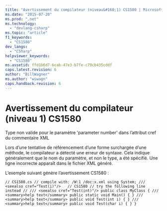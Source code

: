```yaml
---
title: "Avertissement du compilateur (niveau&#160;1) CS1580 | Microsoft Docs"
ms.date: "2015-07-20"
ms.prod: ".net"
ms.technology: 
  - "devlang-csharp"
ms.topic: "article"
f1_keywords: 
  - "CS1580"
dev_langs: 
  - "CSharp"
helpviewer_keywords: 
  - "CS1580"
ms.assetid: ffd1b6d7-6cab-47e3-b7fe-c79cb435cddf
caps.latest.revision: 6
author: "BillWagner"
ms.author: "wiwagn"
caps.handback.revision: 6
---
```

# Avertissement du compilateur (niveau&#160;1) CS1580
Type non valide pour le paramètre 'parameter number' dans l’attribut cref du commentaire XML  
  
 Lors d’une tentative de référencement d’une forme surchargée d’une méthode, le compilateur a détecté une erreur de syntaxe. Cela indique généralement que le nom du paramètre, et non le type, a été spécifié. Une ligne incorrecte apparaît dans le fichier XML généré.  
  
 L’exemple suivant génère l’avertissement CS1580 :  
  
```  
// CS1580.cs // compile with: /W:1 /doc:x.xml using System; /// <seealso cref="Test(i)"/>   // CS1580 // try the following line instead // /// <seealso cref="Test(int)"/> public class MyClass { /// <summary>help text</summary> public static void Main() { } /// <summary>help text</summary> public void Test(int i) { } /// <summary>help text</summary> public void Test(char i) { } }  
```